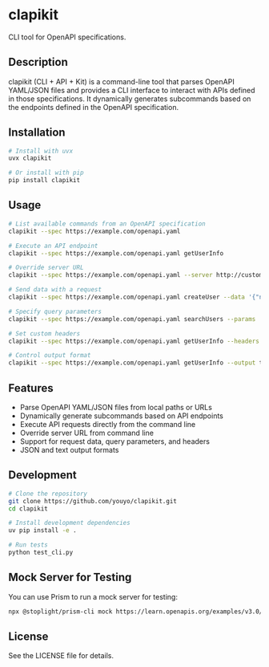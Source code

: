 # clapikit

CLI tool for OpenAPI specifications.

## Description

clapikit (CLI + API + Kit) is a command-line tool that parses OpenAPI YAML/JSON files and provides a CLI interface to interact with APIs defined in those specifications. It dynamically generates subcommands based on the endpoints defined in the OpenAPI specification.

## Installation

```bash
# Install with uvx
uvx clapikit

# Or install with pip
pip install clapikit
```

## Usage

```bash
# List available commands from an OpenAPI specification
clapikit --spec https://example.com/openapi.yaml

# Execute an API endpoint
clapikit --spec https://example.com/openapi.yaml getUserInfo

# Override server URL
clapikit --spec https://example.com/openapi.yaml --server http://custom-server:8080 getUserInfo

# Send data with a request
clapikit --spec https://example.com/openapi.yaml createUser --data '{"name": "John", "email": "john@example.com"}'

# Specify query parameters
clapikit --spec https://example.com/openapi.yaml searchUsers --params '{"role": "admin", "limit": 10}'

# Set custom headers
clapikit --spec https://example.com/openapi.yaml getUserInfo --headers '{"Authorization": "Bearer token123"}'

# Control output format
clapikit --spec https://example.com/openapi.yaml getUserInfo --output text
```

## Features

- Parse OpenAPI YAML/JSON files from local paths or URLs
- Dynamically generate subcommands based on API endpoints
- Execute API requests directly from the command line
- Override server URL from command line
- Support for request data, query parameters, and headers
- JSON and text output formats

## Development

```bash
# Clone the repository
git clone https://github.com/youyo/clapikit.git
cd clapikit

# Install development dependencies
uv pip install -e .

# Run tests
python test_cli.py
```

## Mock Server for Testing

You can use Prism to run a mock server for testing:

```bash
npx @stoplight/prism-cli mock https://learn.openapis.org/examples/v3.0/api-with-examples.yaml
```

## License

See the LICENSE file for details.

